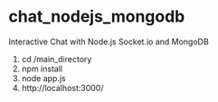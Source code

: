 # chat_nodejs_mongodb
Interactive Chat with Node.js Socket.io and MongoDB
1. cd /main_directory
2. npm install
3. node app.js
4. http://localhost:3000/
